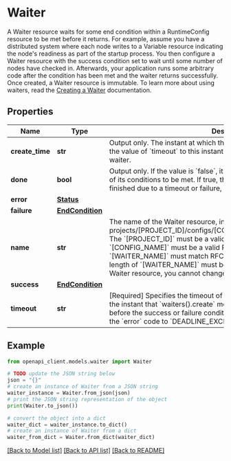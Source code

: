 # Waiter

A Waiter resource waits for some end condition within a RuntimeConfig resource to be met before it returns. For example, assume you have a distributed system where each node writes to a Variable resource indicating the node's readiness as part of the startup process. You then configure a Waiter resource with the success condition set to wait until some number of nodes have checked in. Afterwards, your application runs some arbitrary code after the condition has been met and the waiter returns successfully. Once created, a Waiter resource is immutable. To learn more about using waiters, read the [Creating a Waiter](/deployment-manager/runtime-configurator/creating-a-waiter) documentation.

## Properties

Name | Type | Description | Notes
------------ | ------------- | ------------- | -------------
**create_time** | **str** | Output only. The instant at which this Waiter resource was created. Adding the value of &#x60;timeout&#x60; to this instant yields the timeout deadline for the waiter. | [optional] 
**done** | **bool** | Output only. If the value is &#x60;false&#x60;, it means the waiter is still waiting for one of its conditions to be met. If true, the waiter has finished. If the waiter finished due to a timeout or failure, &#x60;error&#x60; will be set. | [optional] 
**error** | [**Status**](Status.md) |  | [optional] 
**failure** | [**EndCondition**](EndCondition.md) |  | [optional] 
**name** | **str** | The name of the Waiter resource, in the format: projects/[PROJECT_ID]/configs/[CONFIG_NAME]/waiters/[WAITER_NAME] The &#x60;[PROJECT_ID]&#x60; must be a valid Google Cloud project ID, the &#x60;[CONFIG_NAME]&#x60; must be a valid RuntimeConfig resource, the &#x60;[WAITER_NAME]&#x60; must match RFC 1035 segment specification, and the length of &#x60;[WAITER_NAME]&#x60; must be less than 64 bytes. After you create a Waiter resource, you cannot change the resource name. | [optional] 
**success** | [**EndCondition**](EndCondition.md) |  | [optional] 
**timeout** | **str** | [Required] Specifies the timeout of the waiter in seconds, beginning from the instant that &#x60;waiters().create&#x60; method is called. If this time elapses before the success or failure conditions are met, the waiter fails and sets the &#x60;error&#x60; code to &#x60;DEADLINE_EXCEEDED&#x60;. | [optional] 

## Example

```python
from openapi_client.models.waiter import Waiter

# TODO update the JSON string below
json = "{}"
# create an instance of Waiter from a JSON string
waiter_instance = Waiter.from_json(json)
# print the JSON string representation of the object
print(Waiter.to_json())

# convert the object into a dict
waiter_dict = waiter_instance.to_dict()
# create an instance of Waiter from a dict
waiter_from_dict = Waiter.from_dict(waiter_dict)
```
[[Back to Model list]](../README.md#documentation-for-models) [[Back to API list]](../README.md#documentation-for-api-endpoints) [[Back to README]](../README.md)


